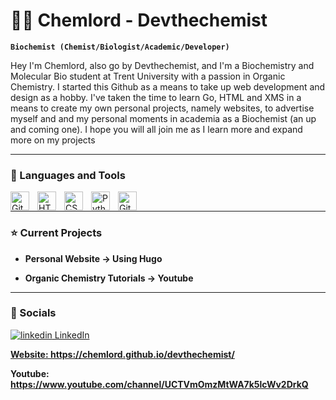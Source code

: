 # 👨‍🔬 Chemlord - Devthechemist

**`Biochemist (Chemist/Biologist/Academic/Developer)`**

Hey I'm Chemlord, also go by Devthechemist, and I'm a Biochemistry and Molecular Bio student at Trent University with a passion in Organic Chemistry. I started this Github as a means to take up web development and design as a hobby. I've taken the time to learn Go, HTML and XMS in a means to create my own personal projects, namely websites, to advertise myself and and my personal moments in academia as a Biochemist (an up and coming one). I hope you will all join me as I learn more and expand more on my projects 

---

### 🧰 Languages and Tools

<img align="left" alt="Git" width="30px" style="padding-right:10px;" src="https://cdn.jsdelivr.net/gh/devicons/devicon/icons/git/git-original.svg" />
<img align="left" alt="HTML" width="30px" style="padding-right:10px;" src="https://cdn.jsdelivr.net/gh/devicons/devicon/icons/html5/html5-plain.svg" />
<img align="left" alt="CSS" width="30px" style="padding-right:10px;" src="https://cdn.jsdelivr.net/gh/devicons/devicon/icons/css3/css3-plain.svg" />
<img align="left" alt="Python" width="30px" style="padding-right:10px;" src="https://cdn.jsdelivr.net/gh/devicons/devicon/icons/python/python-plain.svg" />
<img align="left" alt="GitHub" width="30px" style="padding-right:10px;" src="https://cdn.jsdelivr.net/gh/devicons/devicon/icons/github/github-original.svg" />

<br />

---

### ⭐ Current Projects

- **Personal Website → Using Hugo**

- **Organic Chemistry Tutorials → Youtube**

---

### 📱 Socials

<p>
  <a href="https://www.linkedin.com/in/devbagchi/" rel="nofollow noreferrer">
    <img src="https://i.stack.imgur.com/gVE0j.png" alt="linkedin"> LinkedIn
    
**Website: https://chemlord.github.io/devthechemist/**

**Youtube: https://www.youtube.com/channel/UCTVmOmzMtWA7k5lcWv2DrkQ**
